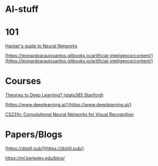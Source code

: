 AI-stuff
========

# 101
[Hacker's guide to Neural Networks](http://karpathy.github.io/neuralnets/)

[https://leonardoaraujosantos.gitbooks.io/artificial-inteligence/content/](https://leonardoaraujosantos.gitbooks.io/artificial-inteligence/content/)

# Courses
[Theories to Deep Learning? (stats385 Stanford)](https://stats385.github.io/readings)

[https://www.deeplearning.ai/](https://www.deeplearning.ai/)

[CS231n: Convolutional Neural Networks for Visual Recognition](http://cs231n.github.io/)

# Papers/Blogs
[https://distill.pub/](https://distill.pub/)

https://ml.berkeley.edu/blog/
